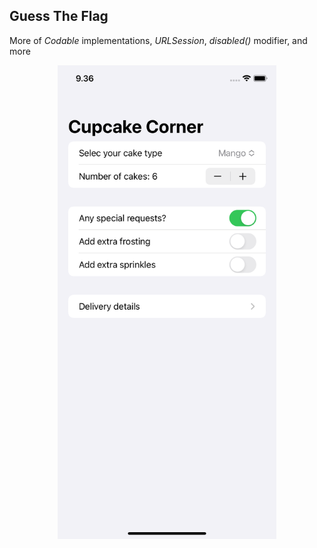 ## Guess The Flag

More of *Codable* implementations, *URLSession*, *disabled()* modifier, and more

<p align="center">
<img src="Screenshot 1.png" width="350">
</p>
